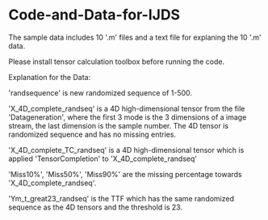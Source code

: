 # Code-and-Data-for-IJDS



The sample data includes 10 '.m' files and a text file for explaning the 10 '.m' data.  

Please install tensor calculation toolbox before running the code.




Explanation for the Data: 

'randsequence' is new randomized sequence of 1-500.

'X_4D_complete_randseq' is a 4D high-dimensional tensor from the file 'Datageneration', where the first 3 mode is the 3 dimensions of a image stream,
the last dimension is the sample number. The 4D tensor is randomized sequence and has no missing entries.

'X_4D_complete_TC_randseq' is a 4D high-dimensional tensor which is applied 'TensorCompletion' to 'X_4D_complete_randseq'

'Miss10%', 'Miss50%', 'Miss90%' are the missing percentage towards 'X_4D_complete_randseq'.

'Ym_t_great23_randseq' is the TTF which has the same randomized sequence as the 4D tensors and the threshold is 23.
